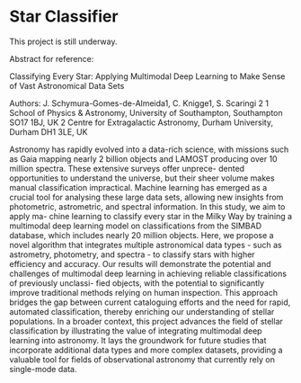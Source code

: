 # Star Classifier
 
This project is still underway.

Abstract for reference:

Classifying Every Star: Applying Multimodal Deep Learning to Make Sense of
Vast Astronomical Data Sets

Authors: J. Schymura-Gomes-de-Almeida1, C. Knigge1, S. Scaringi 2
1 School of Physics & Astronomy, University of Southampton, Southampton SO17 1BJ, UK
2 Centre for Extragalactic Astronomy, Durham University, Durham DH1 3LE, UK

Astronomy has rapidly evolved into a data-rich science, with missions such as Gaia mapping nearly 2
billion objects and LAMOST producing over 10 million spectra. These extensive surveys offer unprece-
dented opportunities to understand the universe, but their sheer volume makes manual classification
impractical. Machine learning has emerged as a crucial tool for analysing these large data sets, allowing
new insights from photometric, astrometric, and spectral information. In this study, we aim to apply ma-
chine learning to classify every star in the Milky Way by training a multimodal deep learning model on
classifications from the SIMBAD database, which includes nearly 20 million objects. Here, we propose
a novel algorithm that integrates multiple astronomical data types - such as astrometry, photometry, and
spectra - to classify stars with higher efficiency and accuracy. Our results will demonstrate the potential
and challenges of multimodal deep learning in achieving reliable classifications of previously unclassi-
fied objects, with the potential to significantly improve traditional methods relying on human inspection.
This approach bridges the gap between current cataloguing efforts and the need for rapid, automated
classification, thereby enriching our understanding of stellar populations. In a broader context, this
project advances the field of stellar classification by illustrating the value of integrating multimodal deep
learning into astronomy. It lays the groundwork for future studies that incorporate additional data types
and more complex datasets, providing a valuable tool for fields of observational astronomy that currently
rely on single-mode data.